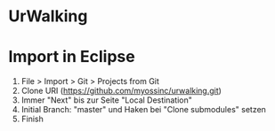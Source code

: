 # UrWalking

# Import in Eclipse

  1. File > Import > Git > Projects from Git
  2. Clone URI (https://github.com/myossinc/urwalking.git)
  3. Immer "Next" bis zur Seite "Local Destination"
  4. Initial Branch: "master" und Haken bei "Clone submodules" setzen
  5. Finish
